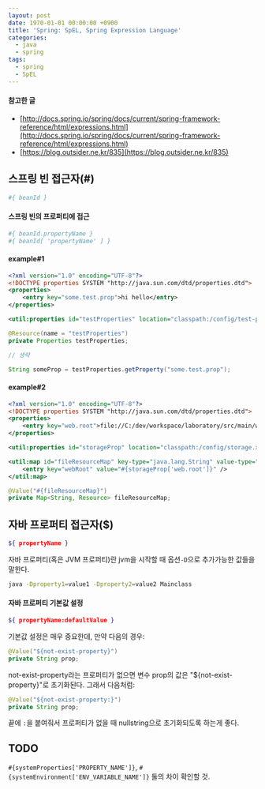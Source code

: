 ```yaml
---
layout: post
date: 1970-01-01 00:00:00 +0900
title: 'Spring: SpEL, Spring Expression Language'
categories:
  - java
  - spring
tags:
  - spring
  - SpEL
---
```


#### 참고한 글
- [http://docs.spring.io/spring/docs/current/spring-framework-reference/html/expressions.html](http://docs.spring.io/spring/docs/current/spring-framework-reference/html/expressions.html)
- [https://blog.outsider.ne.kr/835](https://blog.outsider.ne.kr/835)

## 스프링 빈 접근자(#)
```bash
#{ beanId }
```

#### 스프링 빈의 프로퍼티에 접근
```bash
#{ beanId.propertyName }
#{ beanId[ 'propertyName' ] }
```

#### example#1
```xml
<?xml version="1.0" encoding="UTF-8"?>
<!DOCTYPE properties SYSTEM "http://java.sun.com/dtd/properties.dtd">
<properties>
	<entry key="some.test.prop">hi hello</entry>
</properties>
```
```xml
<util:properties id="testProperties" location="classpath:/config/test-properties.xml" />
```
```java
@Resource(name = "testProperties")
private Properties testProperties;

// 생략

String someProp = testProperties.getProperty("some.test.prop");
```

#### example#2
```xml
<?xml version="1.0" encoding="UTF-8"?>
<!DOCTYPE properties SYSTEM "http://java.sun.com/dtd/properties.dtd">
<properties>
	<entry key="web.root">file://C:/dev/workspace/laboratory/src/main/webapp</entry>
</properties>
```
```xml
<util:properties id="storageProp" location="classpath:/config/storage.xml" />
```
```xml
<util:map id="fileResourceMap" key-type="java.lang.String" value-type="org.springframework.core.io.Resource">
	<entry key="webRoot" value="#{storageProp['web.root']}" />
</util:map>
```
```java
@Value("#{fileResourceMap}")
private Map<String, Resource> fileResourceMap;
```

## 자바 프로퍼티 접근자($)
```bash
${ propertyName }
```

자바 프로퍼티(혹은 JVM 프로퍼티)란 jvm을 시작할 때 옵션`-D`으로 추가가능한 값들을 말한다.
```bash
java -Dproperty1=value1 -Dproperty2=value2 Mainclass
```

#### 자바 프로퍼티 기본값 설정
```bash
${ propertyName:defaultValue }
```
기본값 설정은 매우 중요한데, 만약 다음의 경우:
```java
@Value("${not-exist-property}")
private String prop;
```
not-exist-property라는 프로퍼티가 없으면 변수 prop의 값은 "${not-exist-property}"로 초기화된다.
그래서 다음처럼:
```java
@Value("${not-exist-property:}")
private String prop;
```
끝에 `:`을 붙여줘서 프로퍼티가 없을 때 nullstring으로 초기화되도록 하는게 좋다.

## TODO
`#{systemProperties['PROPERTY_NAME']}`, `#{systemEnvironment['ENV_VARIABLE_NAME']}` 둘의 차이 확인할 것.
